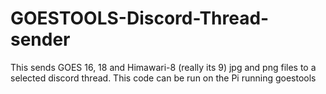 # GOESTOOLS-Discord-Thread-sender
This sends GOES 16, 18 and Himawari-8 (really its 9) jpg and png files to a selected discord thread. This code can be run on the Pi running goestools
